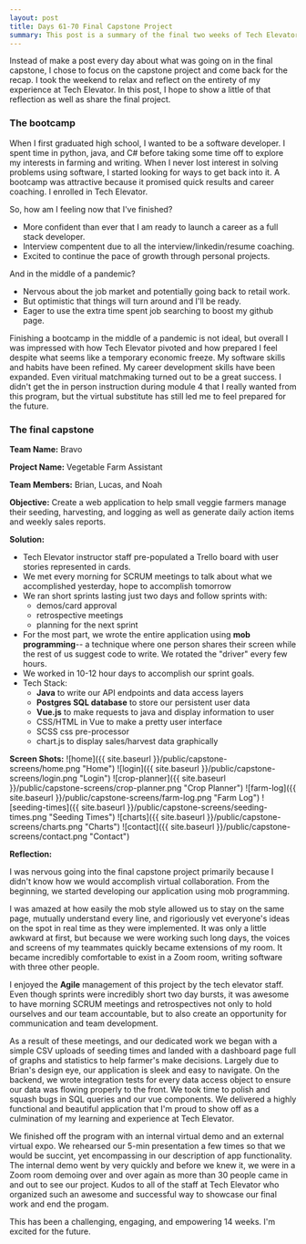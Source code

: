 ```yaml
---
layout: post
title: Days 61-70 Final Capstone Project 
summary: This post is a summary of the final two weeks of Tech Elevator, where we worked on our final capstone projects. Our team built a Vegetable Farm Assistant which used Java for the backend and Vue.js for the frontend.  
---
```


Instead of make a post every day about what was going on in the final capstone, I chose to focus on the capstone project and come back for the recap. I took the weekend to relax and reflect on the entirety of my experience at Tech Elevator. In this post, I hope to show a little of that reflection as well as share the final project. 

### The bootcamp
When I first graduated high school, I wanted to be a software developer. I spent time in python, java, and C# before taking some time off to explore my interests in farming and writing. When I never lost interest in solving problems using software, I started looking for ways to get back into it. A bootcamp was attractive because it promised quick results and career coaching. I enrolled in Tech Elevator. 

So, how am I feeling now that I've finished? 
* More confident than ever that I am ready to launch a career as a full stack developer.
* Interview compentent due to all the interview/linkedin/resume coaching. 
* Excited to continue the pace of growth through personal projects.

And in the middle of a pandemic?
* Nervous about the job market and potentially going back to retail work.  
* But optimistic that things will turn around and I'll be ready.
* Eager to use the extra time spent job searching to boost my github page. 

Finishing a bootcamp in the middle of a pandemic is not ideal, but overall I was impressed with how Tech Elevator pivoted and how prepared I feel despite what seems like a temporary economic freeze. My software skills and habits have been refined. My career development skills have been expanded. Even viritual matchmaking turned out to be a great success. I didn't get the in person instruction during module 4 that I really wanted from this program, but the virtual substitute has still led me to feel prepared for the future.  


### The final capstone
**Team Name:** Bravo

**Project Name:** Vegetable Farm Assistant
 
**Team Members:** Brian, Lucas, and Noah

**Objective:** Create a web application to help small veggie farmers manage their seeding, harvesting, and logging as well as generate daily action items and weekly sales reports.
 
**Solution:**
* Tech Elevator instructor staff pre-populated a Trello board with user stories represented in cards. 
* We met every morning for SCRUM meetings to talk about what we accomplished yesterday, hope to accomplish tomorrow
* We ran short sprints lasting just two days and follow sprints with:
  * demos/card approval
  * retrospective meetings
  * planning for the next sprint
* For the most part, we wrote the entire application using **mob programming**-- a technique where one person shares their screen while the rest of us suggest code to write. We rotated the "driver" every few hours. 
* We worked in 10-12 hour days to accomplish our sprint goals. 
* Tech Stack: 
  * **Java** to write our API endpoints and data access layers
  * **Postgres SQL database** to store our persistent user data
  * **Vue.js** to make requests to java and display information to user
  * CSS/HTML in Vue to make a pretty user interface
  * SCSS css pre-processor
  * chart.js to display sales/harvest data graphically

**Screen Shots:**
![home]({{ site.baseurl }}/public/capstone-screens/home.png "Home")
![login]({{ site.baseurl }}/public/capstone-screens/login.png "Login")
![crop-planner]({{ site.baseurl }}/public/capstone-screens/crop-planner.png "Crop Planner")
![farm-log]({{ site.baseurl }}/public/capstone-screens/farm-log.png "Farm Log")
![seeding-times]({{ site.baseurl }}/public/capstone-screens/seeding-times.png "Seeding Times")
![charts]({{ site.baseurl }}/public/capstone-screens/charts.png "Charts")
![contact]({{ site.baseurl }}/public/capstone-screens/contact.png "Contact")

**Reflection:**

I was nervous going into the final capstone project primarily because I didn't know how we would accomplish virtual collaboration. From the beginning, we started developing our application using mob programming. 

I was amazed at how easily the mob style allowed us to stay on the same page, mutually understand every line, and rigoriously vet everyone's ideas on the spot in real time as they were implemented. It was only a little awkward at first, but because we were working such long days, the voices and screens of my teammates quickly became extensions of my room. It became incredibly comfortable to exist in a Zoom room, writing software with three other people. 

I enjoyed the **Agile** management of this project by the tech elevator staff. Even though sprints were incredibly short two day bursts, it was awesome to have morning SCRUM meetings and retrospectives not only to hold ourselves and our team accountable, but to also create an opportunity for communication and team development. 

As a result of these meetings, and our dedicated work we began with a simple CSV uploads of seeding times and landed with a dashboard page full of graphs and statistics to help farmer's make decisions. Largely due to Brian's design eye, our application is sleek and easy to navigate. On the backend, we wrote integration tests for every data access object to ensure our data was flowing properly to the front. We took time to polish and squash bugs in SQL queries and our vue components. We delivered a highly functional and beautiful application that I'm proud to show off as a culmination of my learning and experience at Tech Elevator. 

We finished off the program with an internal virtual demo and an external virtual expo. We rehearsed our 5-min presentation a few times so that we would be succint, yet encompassing in our description of app functionality. The internal demo went by very quickly and before we knew it, we were in a Zoom room demoing over and over again as more than 30 people came in and out to see our project. Kudos to all of the staff at Tech Elevator who organized such an awesome and successful way to showcase our final work and end the progam. 

This has been a challenging, engaging, and empowering 14 weeks. I'm excited for the future. 
